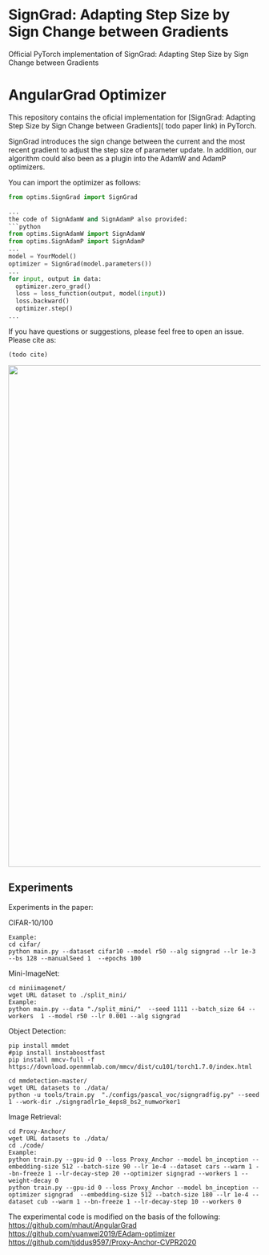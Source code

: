 
# SignGrad: Adapting Step Size by Sign Change between Gradients

Official PyTorch implementation of SignGrad: Adapting Step Size by Sign Change between Gradients
# AngularGrad Optimizer

This repository contains the oficial implementation for [SignGrad: Adapting Step Size by Sign Change between Gradients]( todo paper link) in PyTorch.

SignGrad introduces the sign change between the current and the most recent gradient to adjust the step size of parameter update. In addition, our algorithm could also been as a plugin into the AdamW and AdamP optimizers.

You can import the optimizer as follows:
```python
from optims.SignGrad import SignGrad

...
the code of SignAdamW and SignAdamP also provided:
```python
from optims.SignAdamW import SignAdamW
from optims.SignAdamP import SignAdamP
...
model = YourModel()
optimizer = SignGrad(model.parameters())
...
for input, output in data:
  optimizer.zero_grad()
  loss = loss_function(output, model(input))
  loss.backward()
  optimizer.step()
...
```


If you have questions or suggestions, please feel free to open an issue. Please cite as:
```
(todo cite)
```
<p align="center">
<img src="figs/Rosenbrock.png" width="1000" align="center"> 
</p>

## Experiments

Experiments in the paper:

CIFAR-10/100
```
Example:
cd cifar/
python main.py --dataset cifar10 --model r50 --alg signgrad --lr 1e-3 --bs 128 --manualSeed 1  --epochs 100
```

Mini-ImageNet:
```
cd miniimagenet/
wget URL dataset to ./split_mini/
Example:
python main.py --data "./split_mini/"  --seed 1111 --batch_size 64 --workers  1 --model r50 --lr 0.001 --alg signgrad
```
Object Detection:
``` 
pip install mmdet
#pip install instaboostfast
pip install mmcv-full -f https://download.openmmlab.com/mmcv/dist/cu101/torch1.7.0/index.html
``` 
``` 
cd mmdetection-master/
wget URL datasets to ./data/
python -u tools/train.py  "./configs/pascal_voc/signgradfig.py" --seed 1 --work-dir ./signgradlr1e_4eps8_bs2_numworker1
``` 

Image Retrieval:
``` 
cd Proxy-Anchor/
wget URL datasets to ./data/
cd ./code/
Example:
python train.py --gpu-id 0 --loss Proxy_Anchor --model bn_inception --embedding-size 512 --batch-size 90 --lr 1e-4 --dataset cars --warm 1 --bn-freeze 1 --lr-decay-step 20 --optimizer signgrad --workers 1 --weight-decay 0
python train.py --gpu-id 0 --loss Proxy_Anchor --model bn_inception --optimizer signgrad  --embedding-size 512 --batch-size 180 --lr 1e-4 --dataset cub --warm 1 --bn-freeze 1 --lr-decay-step 10 --workers 0
```
The experimental code is modified on the basis of the following:
https://github.com/mhaut/AngularGrad
https://github.com/yuanwei2019/EAdam-optimizer
https://github.com/tjddus9597/Proxy-Anchor-CVPR2020